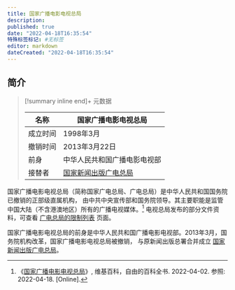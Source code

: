 ```yaml
---
title: 国家广播电影电视总局
description:
published: true
date: "2022-04-18T16:35:54"
特殊标签标记: #无标签
editor: markdown
dateCreated: "2022-04-18T16:35:54"
---
```


## 简介

> [!summary inline end]+ 元数据
>
> <div markdown=1 class="infobox">
>
> | 名称     | 国家广播电影电视总局                                        |
> | -------- | ----------------------------------------------------------- |
> | 成立时间 | 1998年3月                                                   |
> | 撤销时间 | 2013年3月22日                                               |
> | 前身     | 中华人民共和国广播电影电视部                                |
> | 接替者   | [国家新闻出版广电总局](/rule/国家新闻出版广电总局/index.md) |
>
> </div>

国家广播电影电视总局（简称国家广电总局、广电总局）是中华人民共和国国务院已撤销的正部级直属机构，
由中共中央宣传部和国务院领导。其主要职能是监管中国大陆（不含港澳地区）所有的广播电视媒体。[^41216]
电视总局发布的部分文件资料，可查看 [广电总局的限制列表](/theme/广电总局的限制列表.md) 页面。

国家广播电影电视总局的前身是中华人民共和国广播电影电视部。2013年3月，国务院机构改革，国家广播电影电视总局被撤销，
与原新闻出版总署合并成立 [国家新闻出版广电总局](/rule/国家新闻出版广电总局/index.md)。

[^41216]: 《[国家广播电影电视总局](https://zh.wikipedia.org/w/index.php?title=国家广播电影电视总局&oldid=70941216)》, 维基百科，自由的百科全书. 2022-04-02. 参照: 2022-04-18. [Online].
